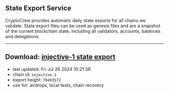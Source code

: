 ## State Export Service
CryptoCrew provides automatic daily state exports for all chains we validate. State export files can be used as genesis files and are a snapshot of the current blockchain state, including all validators, accounts, balances and delegations.

---
**Download: [injective-1 state export](https://dl-eu2.ccvalidators.com/SERVICE/injective/injective-1_export_79493572.json)**
---

- last updated: Fri Jul 26 2024 10:21:38
- chain id: `injective-1`
- export height: `79493572`
- use for: airdrops, local tests, chain recovery

